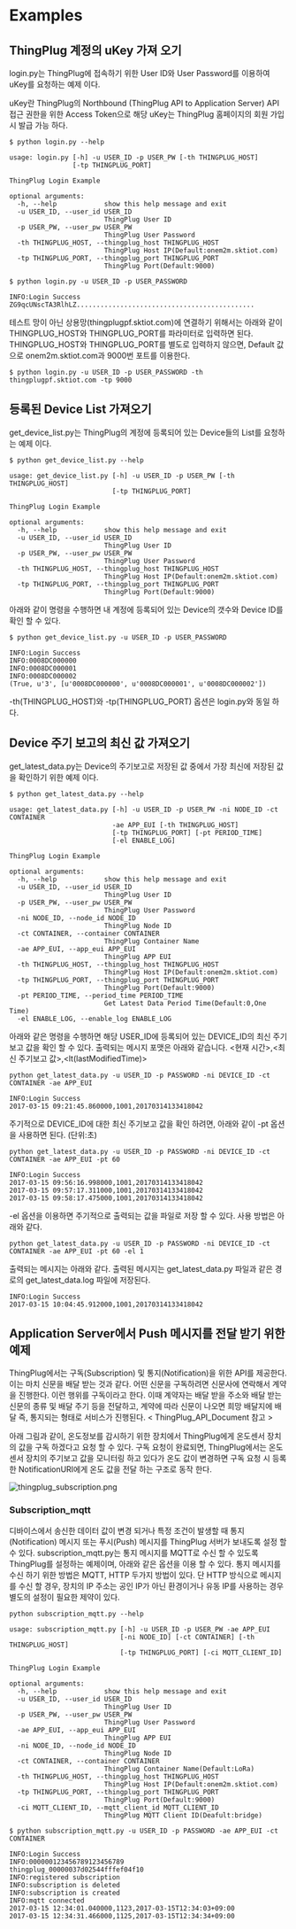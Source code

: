 # Examples

## ThingPlug 계정의 uKey 가져 오기
login.py는 ThingPlug에 접속하기 위한 User ID와 User Password를 이용하여 uKey를 요청하는 예제 이다.

uKey란 ThingPlug의 Northbound (ThingPlug API to Application Server) API 접근 권한을 위한 Access Token으로 해당 uKey는 ThingPlug 홈페이지의 회원 가입시 발급 가능 하다.

```
$ python login.py --help
```
```
usage: login.py [-h] -u USER_ID -p USER_PW [-th THINGPLUG_HOST]
                [-tp THINGPLUG_PORT]

ThingPlug Login Example

optional arguments:
  -h, --help            show this help message and exit
  -u USER_ID, --user_id USER_ID
                        ThingPlug User ID
  -p USER_PW, --user_pw USER_PW
                        ThingPlug User Password
  -th THINGPLUG_HOST, --thingplug_host THINGPLUG_HOST
                        ThingPlug Host IP(Default:onem2m.sktiot.com)
  -tp THINGPLUG_PORT, --thingplug_port THINGPLUG_PORT
                        ThingPlug Port(Default:9000)
```

```
$ python login.py -u USER_ID -p USER_PASSWORD
```
```
INFO:Login Success
ZG9qcUNscTA3RlhLZ.............................................
```

테스트 망이 아닌 상용망(thingplugpf.sktiot.com)에 연결하기 위해서는 아래와 같이 THINGPLUG_HOST와 THINGPLUG_PORT를 파라미터로 입력하면 된다. THINGPLUG_HOST와 THINGPLUG_PORT를 별도로 입력하지 않으면, Default 값으로 onem2m.sktiot.com과 9000번 포트를 이용한다.
```
$ python login.py -u USER_ID -p USER_PASSWORD -th thingplugpf.sktiot.com -tp 9000
```


## 등록된 Device List 가져오기
get_device_list.py는 ThingPlug의 계정에 등록되어 있는 Device들의 List를 요청하는 예제 이다.

```
$ python get_device_list.py --help
```
```
usage: get_device_list.py [-h] -u USER_ID -p USER_PW [-th THINGPLUG_HOST]
                          [-tp THINGPLUG_PORT]

ThingPlug Login Example

optional arguments:
  -h, --help            show this help message and exit
  -u USER_ID, --user_id USER_ID
                        ThingPlug User ID
  -p USER_PW, --user_pw USER_PW
                        ThingPlug User Password
  -th THINGPLUG_HOST, --thingplug_host THINGPLUG_HOST
                        ThingPlug Host IP(Default:onem2m.sktiot.com)
  -tp THINGPLUG_PORT, --thingplug_port THINGPLUG_PORT
                        ThingPlug Port(Default:9000)
```

아래와 같이 명령을 수행하면 내 계정에 등록되어 있는 Device의 갯수와 Device ID를 확인 할 수 있다.
```
$ python get_device_list.py -u USER_ID -p USER_PASSWORD
```
```
INFO:Login Success
INFO:0008DC000000
INFO:0008DC000001
INFO:0008DC000002
(True, u'3', [u'0008DC000000', u'0008DC000001', u'0008DC000002'])
```
-th(THINGPLUG_HOST)와 -tp(THINGPLUG_PORT) 옵션은 login.py와 동일 하다.

## Device 주기 보고의 최신 값 가져오기
get_latest_data.py는 Device의 주기보고로 저장된 값 중에서 가장 최신에 저장된 값을 확인하기 위한 예제 이다.

```
$ python get_latest_data.py --help
```
```
usage: get_latest_data.py [-h] -u USER_ID -p USER_PW -ni NODE_ID -ct CONTAINER
                          -ae APP_EUI [-th THINGPLUG_HOST]
                          [-tp THINGPLUG_PORT] [-pt PERIOD_TIME]
                          [-el ENABLE_LOG]

ThingPlug Login Example

optional arguments:
  -h, --help            show this help message and exit
  -u USER_ID, --user_id USER_ID
                        ThingPlug User ID
  -p USER_PW, --user_pw USER_PW
                        ThingPlug User Password
  -ni NODE_ID, --node_id NODE_ID
                        ThingPlug Node ID
  -ct CONTAINER, --container CONTAINER
                        ThingPlug Container Name
  -ae APP_EUI, --app_eui APP_EUI
                        ThingPlug APP EUI
  -th THINGPLUG_HOST, --thingplug_host THINGPLUG_HOST
                        ThingPlug Host IP(Default:onem2m.sktiot.com)
  -tp THINGPLUG_PORT, --thingplug_port THINGPLUG_PORT
                        ThingPlug Port(Default:9000)
  -pt PERIOD_TIME, --period_time PERIOD_TIME
                        Get Latest Data Period Time(Default:0,One Time)
  -el ENABLE_LOG, --enable_log ENABLE_LOG
```

아래와 같은 명령을 수행하면 해당 USER_ID에 등록되어 있는 DEVICE_ID의 최신 주기보고 값을 확인 할 수 있다.
출력되는 메시지 포맷은 아래와 같습니다.
<현재 시간>,<최신 주기보고 값>,<lt(lastModifiedTime)>

```
python get_latest_data.py -u USER_ID -p PASSWORD -ni DEVICE_ID -ct CONTAINER -ae APP_EUI
```
```
INFO:Login Success
2017-03-15 09:21:45.860000,1001,20170314133418042
```

주기적으로 DEVICE_ID에 대한 최신 주기보고 값을 확인 하려면, 아래와 같이 -pt 옵션을 사용하면 된다. (단위:초)
```
python get_latest_data.py -u USER_ID -p PASSWORD -ni DEVICE_ID -ct CONTAINER -ae APP_EUI -pt 60
```
```
INFO:Login Success
2017-03-15 09:56:16.998000,1001,20170314133418042
2017-03-15 09:57:17.311000,1001,20170314133418042
2017-03-15 09:58:17.475000,1001,20170314133418042
```

-el 옵션을 이용하면 주기적으로 출력되는 값을 파일로 저장 할 수 있다. 사용 방법은 아래와 같다.
```
python get_latest_data.py -u USER_ID -p PASSWORD -ni DEVICE_ID -ct CONTAINER -ae APP_EUI -pt 60 -el 1
```
출력되는 메시지는 아래와 같다. 출력된 메시지는 get_latest_data.py 파일과 같은 경로의 get_latest_data.log 파일에 저장된다.
```
INFO:Login Success
2017-03-15 10:04:45.912000,1001,20170314133418042
```

## Application Server에서 Push 메시지를 전달 받기 위한 예제

ThingPlug에서는 구독(Subscription) 및 통지(Notification)을 위한 API를 제공한다. 이는 마치 신문을 배달 받는 것과 같다. 어떤 신문을 구독하려면 신문사에 연락해서 계약을 진행한다. 이런 행위를 구독이라고 한다. 이때 계약자는 배달 받을 주소와 배달 받는 신문의 종류 및 배달 주기 등을 전달하고, 계약에 따라 신문이 나오면 희망 배달지에 배달 즉, 통지되는 형태로 서비스가 진행된다. < ThingPlug_API_Document 참고 >

아래 그림과 같이, 온도정보를 감시하기 위한 장치에서 ThingPlug에게 온도센서 장치의 값을 구독 하겠다고 요청 할 수 있다.
구독 요청이 완료되면, ThingPlug에서는 온도센서 장치의 주기보고 값을 모니터링 하고 있다가 온도 값이 변경하면 구독 요청 시 등록한 NotificationURI에게 온도 값을 전달 하는 구조로 동작 한다.

![thingplug_subscription.png](.\image\thingplug_subscription.png)


### Subscription_mqtt
디바이스에서 송신한 데이터 값이 변경 되거나 특정 조건이 발생할 때 통지(Notification) 메시지 또는 푸시(Push) 메시지를 ThingPlug 서버가 보내도록 설정 할 수 있다.
subscription_mqtt.py는 통지 메시지를 MQTT로 수신 할 수 있도록 ThingPlug를 설정하는 예제이며, 아래와 같은 옵션을 이용 할 수 있다.
통지 메시지를 수신 하기 위한 방법은 MQTT, HTTP 두가지 방법이 있다. 단 HTTP 방식으로 메시지를 수신 할 경우, 장치의 IP 주소는 공인 IP가 아닌 환경이거나 유동 IP를 사용하는 경우 별도의 설정이 필요한 제약이 있다.

```
python subscription_mqtt.py --help
```
```
usage: subscription_mqtt.py [-h] -u USER_ID -p USER_PW -ae APP_EUI
                            [-ni NODE_ID] [-ct CONTAINER] [-th THINGPLUG_HOST]
                            [-tp THINGPLUG_PORT] [-ci MQTT_CLIENT_ID]

ThingPlug Login Example

optional arguments:
  -h, --help            show this help message and exit
  -u USER_ID, --user_id USER_ID
                        ThingPlug User ID
  -p USER_PW, --user_pw USER_PW
                        ThingPlug User Password
  -ae APP_EUI, --app_eui APP_EUI
                        ThingPlug APP EUI
  -ni NODE_ID, --node_id NODE_ID
                        ThingPlug Node ID
  -ct CONTAINER, --container CONTAINER
                        ThingPlug Container Name(Default:LoRa)
  -th THINGPLUG_HOST, --thingplug_host THINGPLUG_HOST
                        ThingPlug Host IP(Default:onem2m.sktiot.com)
  -tp THINGPLUG_PORT, --thingplug_port THINGPLUG_PORT
                        ThingPlug Port(Default:9000)
  -ci MQTT_CLIENT_ID, --mqtt_client_id MQTT_CLIENT_ID
                        ThingPlug MQTT Client ID(Deafult:bridge)
```



```
$ python subscription_mqtt.py -u USER_ID -p PASSWORD -ae APP_EUI -ct CONTAINER
```

```
INFO:Login Success
INFO:000000123456789123456789
thingplug_00000037d02544fffef04f10
INFO:registered subscription
INFO:subscription is deleted
INFO:subscription is created
INFO:mqtt connected
2017-03-15 12:34:01.040000,1123,2017-03-15T12:34:03+09:00
2017-03-15 12:34:31.466000,1125,2017-03-15T12:34:34+09:00
```
